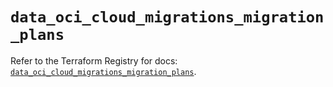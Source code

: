 # `data_oci_cloud_migrations_migration_plans`

Refer to the Terraform Registry for docs: [`data_oci_cloud_migrations_migration_plans`](https://registry.terraform.io/providers/oracle/oci/6.18.0/docs/data-sources/cloud_migrations_migration_plans).
